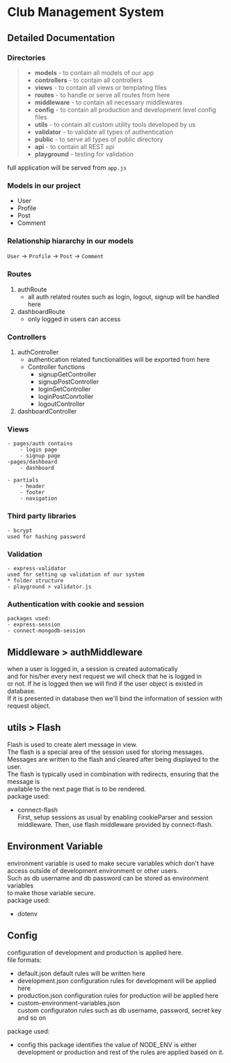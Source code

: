 # Club Management System

## Detailed Documentation

### Directories

> - **models** - to contain all models of our app
> - **controllers** - to contain all controllers
> - **views** - to contain all views or templating files
> - **routes** - to handle or serve all routes from here
> - **middleware** - to contain all necessary middlewares
> - **config** - to contain all production and development level config files
> - **utils** - to contain all custom utility tools developed by us
> - **validator** - to validate all types of authentication
> - **public** - to serve all types of public directory
> - **api** - to contain all REST api
> - **playground** - testing for validation

full application will be served from `app.js`

### Models in our project

- User
- Profile
- Post
- Comment

### Relationship hiararchy in our models

`User` -> `Profile` -> `Post` -> `Comment`

### Routes

1. authRoute
   - all auth related routes such as login, logout, signup will be handled here
2. dashboardRoute
   - only logged in users can access

### Controllers

1. authController
   - authentication related functionalities will be exported from here
   - Controller functions
     - signupGetController
     - signupPostController
     - loginGetController
     - loginPostConrtoller
     - logoutController
2. dashboardController

### Views

    - pages/auth contains
        - login page
        - signup page
    -pages/dashboard
        - dashboard

    - partials
        - header
        - footer
        - navigation

### Third party libraries

    - bcrypt
    used for hashing password

### Validation

    - express-validator
    used for setting up validation of our system
    * folder structure
    - playground > validator.js

### Authentication with cookie and session

    packages used:
    - express-session
    - connect-mongodb-session

## Middleware > authMiddleware

when a user is logged in, a session is created automatically  
and for his/her every next request we will check that he is logged in  
or not. If he is logged then we will find if the user object is existed in database.  
If it is presented in database then we'll bind the information of session with request object.

## utils > Flash

Flash is used to create alert message in view.  
The flash is a special area of the session used for storing messages.  
Messages are written to the flash and cleared after being displayed to the user.  
The flash is typically used in combination with redirects, ensuring that the message is  
available to the next page that is to be rendered.  
 package used:

- connect-flash  
  First, setup sessions as usual by enabling cookieParser and session middleware. Then, use flash middleware provided by connect-flash.

## Environment Variable

environment variable is used to make secure variables which don't have  
access outside of development environment or other users.  
Such as db username and db password can be stored as environment variables  
to make those variable secure.  
 package used:

- dotenv

## Config

configuration of development and production is applied here.  
 file formats:

- default.json
  default rules will be written here
- development.json
  configuration rules for development will be applied here
- production.json
  configuration rules for production will be applied here
- custom-environment-variables.json  
  custom configuraton rules such as db username, password, secret key and so on

package used:

- config
  this package identifies the value of NODE_ENV is either development or production and rest of the rules are applied based on it.
